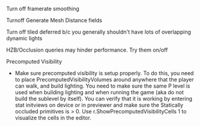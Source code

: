 Turn off framerate smoothing

Turnoff Generate Mesh Distance fields

Turn off tiled deferred b/c you generally shouldn't have lots of overlapping dynamic lights

HZB/Occlusion queries may hinder performance. Try them on/off

Precomputed Visibility

- Make sure precomputed visibility is setup properly. To do this, you need to place PrecomputedVisibilityVolumes around anywhere that the player can walk, and build lighting. You need to make sure the same P level is used when building lighting and when running the game (aka do not build the sublevel by itself). You can verify that it is working by entering stat initviews on device or in previewer and make sure the Statically occluded primitives is &gt; 0. Use r.ShowPrecomputedVisibilityCells 1 to visualize the cells in the editor.
